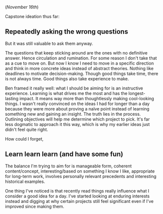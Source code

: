 <a name="capstoneideas03"></a>

(*November 16th*)

Capstone ideation thus far:

## Repeatedly asking the wrong questions

But it was still valuable to ask them anyway.

The questions that keep sticking around are the ones with no definitive answer. Hence circulation and rumination. For some reason I don't take that as a cue to move on. But now I know I need to move in a specific direction and think in more concrete ideas instead of abstract theories. Nothing like deadlines to motivate decision-making. Though good things take time, there is not always time. Good things also take experience to make.

Ben framed it really well: what I should be aiming for is an instructive experience. Learning is what drives me the most and has the longest-lasting impact. It means way more than thoughtlessly making cool-looking things. I wasn't really convinced on the ideas I had for longer than a day because they were more about proving a naïve point instead of learning something new and gaining an insight. The truth lies in the process. Outlining objectives will help me determine which project to pick. It's far less dogmatic to approach it this way, which is why my earlier ideas just didn't feel quite right.

How could I forget,

## Learn learn learn (and have some fun)

The balance I'm trying to aim for is manageable form, coherent content/concept, interesting/based on something I know I like, appropriate for long-term work, involves personally relevant precedents and interesting historical examples.

One thing I've noticed is that recently read things really influence what I consider a good idea for a day. I've started looking at enduring interests instead and digging at why certain projects still feel significant even if I've improved since making them.
